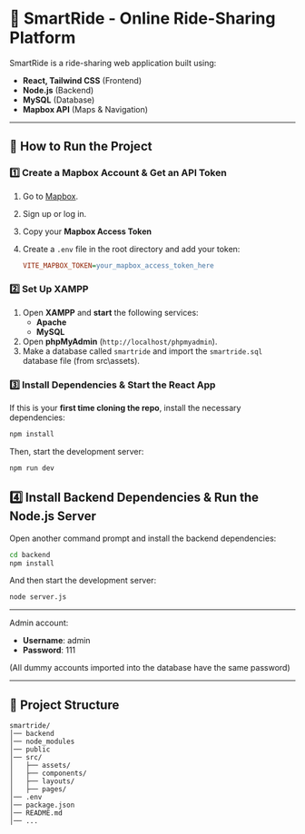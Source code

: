 # 🚗 SmartRide - Online Ride-Sharing Platform

SmartRide is a ride-sharing web application built using:

- **React, Tailwind CSS** (Frontend)
- **Node.js** (Backend)
- **MySQL** (Database)
- **Mapbox API** (Maps & Navigation)

---

## 🚀 How to Run the Project

### 1️⃣ Create a Mapbox Account & Get an API Token

1. Go to [Mapbox](https://www.mapbox.com).
2. Sign up or log in.
3. Copy your **Mapbox Access Token**
4. Create a `.env` file in the root directory and add your token:

   ```ini
   VITE_MAPBOX_TOKEN=your_mapbox_access_token_here
   ```

### 2️⃣ Set Up XAMPP

1. Open **XAMPP** and **start** the following services:
   - **Apache**
   - **MySQL**
2. Open **phpMyAdmin** (`http://localhost/phpmyadmin`).
3. Make a database called `smartride` and import the `smartride.sql` database file (from src\assets).

### 3️⃣ Install Dependencies & Start the React App

If this is your **first time cloning the repo**, install the necessary dependencies:

```sh
npm install
```

Then, start the development server:

```sh
npm run dev
```

## 4️⃣ Install Backend Dependencies & Run the Node.js Server

Open another command prompt and install the backend dependencies:

```sh
cd backend
npm install
```

And then start the development server:

```sh
node server.js
```

---

Admin account:
   - **Username**: admin
   - **Password**: 111
   
(All dummy accounts imported into the database have the same password)

---

## 📌 Project Structure

```
smartride/
│── backend
│── node_modules
│── public
│── src/
│   ├── assets/
│   ├── components/
│   ├── layouts/
│   ├── pages/
│── .env
│── package.json
│── README.md
│── ...
```
